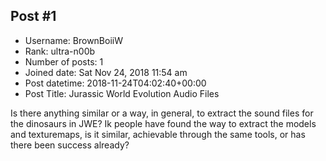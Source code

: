 ## Post #1
- Username: BrownBoiiW
- Rank: ultra-n00b
- Number of posts: 1
- Joined date: Sat Nov 24, 2018 11:54 am
- Post datetime: 2018-11-24T04:02:40+00:00
- Post Title: Jurassic World Evolution Audio Files

Is there anything similar or a way, in general, to extract the sound files for the dinosaurs in JWE? Ik people have found the way to extract the models and texturemaps, is it similar, achievable through the same tools, or has there been success already?
